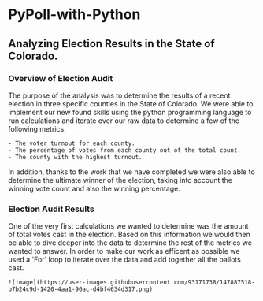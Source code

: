 # PyPoll-with-Python
## Analyzing Election Results in the State of Colorado.
### Overview of Election Audit
The purpose of the analysis was to determine the results of a recent election in three specific counties in the State of Colorado. We were able to implement our new found skills using the python programming language to run calculations and iterate over our raw data to determine a few of the following metrics. 

```
- The voter turnout for each county.
- The percentage of votes from each county out of the total count.
- The county with the highest turnout.
```

In addition, thanks to the work that we have completed we were also able to determine the ultimate winner of the election, taking into account the winning vote count and also the winning percentage. 

### Election Audit Results
One of the very first calculations we wanted to determine was the amount of total votes cast in the election. Based on this information we would then be able to dive deeper into the data to determine the rest of the metrics we wanted to answer. In order to make our work as efficent as possible we used a 'For' loop to iterate over the data and add together all the ballots cast. 
```
![image](https://user-images.githubusercontent.com/93171738/147887518-b7b24c9d-1420-4aa1-90ac-d4bf4634d317.png)

```
